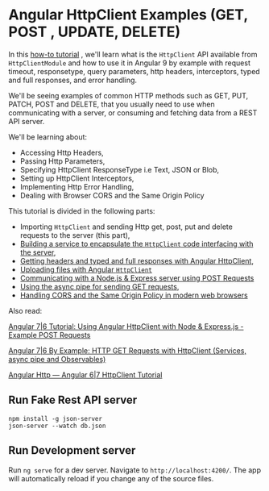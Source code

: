 # Angular HttpClient Examples (GET, POST , UPDATE, DELETE)

In this [how-to tutorial](https://www.techiediaries.com/angular-http-client)
, we'll learn what is  the `HttpClient`  API available from `HttpClientModule` and how to use it in Angular 9 by example with request timeout, responsetype, query parameters, http headers, interceptors, typed and full responses, and error handling. 

We'll be seeing examples of common HTTP methods such as GET, PUT, PATCH, POST and DELETE, that you usually need to use when communicating with a server, or consuming and fetching data from a REST API server.

We'll be learning about:

- Accessing Http Headers,
- Passing Http Parameters, 
- Specifying HttpClient ResponseType i.e Text, JSON or Blob, 
- Setting up HttpClient Interceptors, 
- Implementing Http Error Handling,
- Dealing with Browser CORS and the Same Origin Policy


This tutorial is divided in the following parts:

- Importing `HttpClient` and sending Http get, post, put and delete requests to the server (this part),
- [Building a service to encapsulate the `HttpClient` code interfacing with the server](https://www.techiediaries.com/angular-httpclient),
- [Getting headers and typed and full responses with Angular HttpClient](https://www.techiediaries.com/angular-httpclient-headers-full-response),
- [Uploading files with Angular `HttpClient`](https://www.techiediaries.com/angular-file-upload-progress-bar)
- [Communicating with a Node.js & Express server using POST Requests](https://www.techiediaries.com/angular-tutorial-httpclient-post/)  
- [Using the async pipe for sending GET requests](https://www.techiediaries.com/angular-by-example-httpclient-get/),
- [Handling CORS and the Same Origin Policy in modern web browsers](https://www.techiediaries.com/fix-cors-with-angular-cli-proxy-configuration/)

Also read:

[Angular 7|6 Tutorial: Using Angular HttpClient with Node & Express.js - Example POST Requests](https://www.techiediaries.com/angular-tutorial-httpclient-post/)

[Angular 7|6 By Example: HTTP GET Requests with HttpClient (Services, async pipe and Observables)](https://www.techiediaries.com/angular-by-example-httpclient-get/)

[Angular Http — Angular 6|7 HttpClient Tutorial](https://www.techiediaries.com/angular-http-client)

## Run Fake Rest API server 

    npm install -g json-server
    json-server --watch db.json 

## Run Development server

Run `ng serve` for a dev server. Navigate to `http://localhost:4200/`. The app will automatically reload if you change any of the source files.

